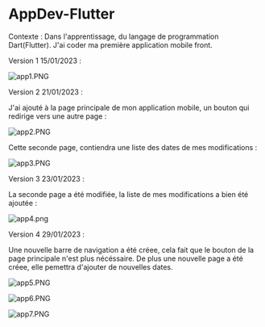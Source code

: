 # AppDev-Flutter

Contexte : Dans l'apprentissage, du langage de programmation Dart(Flutter). J'ai coder ma première application mobile front.

Version 1 15/01/2023 :

![app1.PNG](app1.PNG)

Version 2 21/01/2023 :

J'ai ajouté à la page principale de mon application mobile, un bouton qui redirige vers une autre page :

![app2.PNG](app2.PNG)

Cette seconde page, contiendra une liste des dates de mes modifications :

![app3.PNG](app3.PNG)

Version 3 23/01/2023 :

La seconde page a été modifiée, la liste de mes modifications a bien été ajoutée :

![app4.png](app4.PNG)

Version 4 29/01/2023 :

Une nouvelle barre de navigation a été créee, cela fait que le bouton de la page principale n'est plus nécéssaire. De plus une nouvelle page a été créee, elle pemettra d'ajouter de nouvelles dates. 

![app5.PNG](app5.PNG)

![app6.PNG](app6.PNG)

![app7.PNG](app7.PNG)